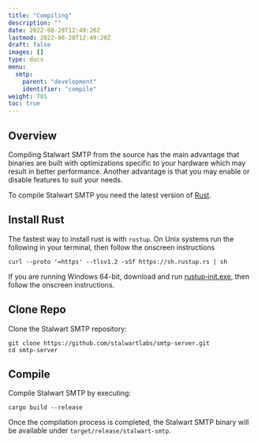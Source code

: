 ```yaml
---
title: "Compiling"
description: ""
date: 2022-08-28T12:49:20Z
lastmod: 2022-08-28T12:49:20Z
draft: false
images: []
type: docs
menu:
  smtp:
    parent: "development"
    identifier: "compile"
weight: 701
toc: true
---
```


## Overview

Compiling Stalwart SMTP from the source has the main advantage that binaries are built
with optimizations specific to your hardware which may result in better performance.
Another advantage is that you may enable or disable features to suit your needs.

To compile Stalwart SMTP you need the latest version of [Rust](https://www.rust-lang.org/).

## Install Rust

The fastest way to install rust is with ``rustup``. On Unix systems run the following in your terminal, then follow the onscreen instructions

```
curl --proto '=https' --tlsv1.2 -sSf https://sh.rustup.rs | sh
```

If you are running Windows 64-bit, download and run [rustup‑init.exe](https://rustup.rs), then follow the onscreen instructions. 

## Clone Repo

Clone the Stalwart SMTP repository:

```
git clone https://github.com/stalwartlabs/smtp-server.git
cd smtp-server
```

## Compile

Compile Stalwart SMTP by executing:

```
cargo build --release
```

Once the compilation process is completed, the Stalwart SMTP
binary will be available under ``target/release/stalwart-smtp``.

